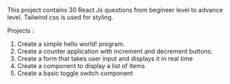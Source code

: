 This project contains 30 React Js questions from begineer level to advance level. Tailwind css is used for styling.

Projects :

1. Create a simple hello world! program.
2. Create a counter application with increment and decrement buttons.
3. Create a form that takes user input and displays it in real time
4. Create a component to display a list of items
5. Create a basic toggle switch component
